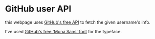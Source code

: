 # GitHub user API

this webpage uses [GitHub's free API](https://docs.github.com/en/rest) to fetch the given username's info.

I've used [GitHub's free 'Mona Sans' font](https://github.com/mona-sans) for the typeface.

